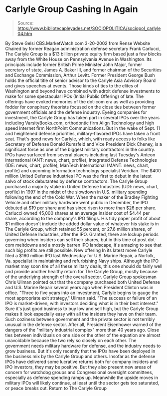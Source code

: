 # Carlyle Group Cashing In Again

> Source: https://www.bibliotecapleyades.net/SOCIOPOLITICA/sociopol_carlyle04.htm

By Steve Gelsi CBS.MarketWatch.com 3-20-2002 from Rense Website
Chaired by former Reagan administration defense secretary Frank Carlucci, The Carlyle Group is a $13 billion private equity firm based just a few blocks away from the White House on Pennsylvania Avenue in Washington. Its principals include former British Prime Minister John Major, former secretary of state, James A. Baker III, and former chairman of the Securities and Exchange Commission, Arthur Levitt. Former President George Bush holds the official title of senior advisor to the Carlyle Asia Advisory Board and gives speeches at events. Those kinds of ties to the elites of Washington and beyond have combined with adroit defense investments to make for some spectacular IPOs (Initial Public Offering) of late. The offerings have evoked memories of the dot-com era as well as providing fodder for conspiracy theorists focused on the close ties between former government officials and the defense industry. Eyeing companies for investment, the Carlyle Group has taken part in several IPOs over the years including VarsityBooks.com, orthodontic firm Align Technology and high speed Internet firm NorthPoint Communications. But in the wake of Sept. 11 and heightened defense priorities, military-flavored IPOs have taken a front seat. That's good news for Carlyle, which, with ready access to folks like Secretary of Defense Donald Rumsfeld and Vice President Dick Cheney, is a significant force as one of the biggest military contractors in the country. IPOs have surfaced from several players including last Tuesday's Anteon International (ANT: news, chart, profile), Integrated Defense Technologies (IDE: news, chart, profile), ManTech International (MANT: news, chart, profile) and upcoming information technology specialist Veridian. The $400 million United Defense Industries IPO was the first to debut in the latest salvo of stock debutantes by defense contractors. The Carlyle Group purchased a majority stake in United Defense Industries (UDI: news, chart, profile) in 1997 in the midst of the slowdown in U.S. military spending following the end of the Cold War. When the maker of the Bradley Fighting Vehicle and other military hardware went public in December, the IPO debuted at $19 per share and has since risen to more than $26 per share. Carlucci owned 45,000 shares at an average insider cost of $4.44 per share, according to the company's IPO filings. His tidy paper profit of about $1 million doesn't include the added dollar value of whatever his stake is in The Carlyle Group, which retained 55 percent, or 27.6 million shares, of United Defense Industries, after the IPO. Granted, there are lockup periods governing when insiders can sell their shares, but in this time of post dot-com meltdowns and a mostly barren IPO landscape, it's amazing to see that such big profits are still possible.
New offering In its latest move Carlyle filed a $160 million IPO last Wednesday for U.S. Marine Repair, a Norfolk, Va. specialist in maintaining and refurbishing Navy ships. Although the IPO market may soon tire of all these military deals, this one should do fairly well and provide another healthy return for The Carlyle Group, mostly because of the underlying strength of the overall sector. Carlyle Group spokesman Chris Ullman pointed out that the company purchased both United Defense and U.S. Marine Repair several years ago when President Clinton was in office.
"Three to five years into an investment, Carlyle begins to gauge the most appropriate exit strategy," Ullman said. "The success or failure of an IPO is market-driven, with investors deciding what is in their best interest."
Sure it's just good business to buy low and sell high, but the Carlyle Group makes it look especially easy with all the insiders they have on their team. Such coziness between government and the private sector is not terribly unusual in the defense sector. After all, President Eisenhower warned of the dangers of the "military industrial complex" more than 40 years ago. Close ties between individuals on one side or the other of the equation are almost unavoidable because the two rely so closely on each other. The government needs military hardware for defense, and the industry needs to grow business. But it's only recently that the IPOs have been deployed in the business mix by the Carlyle Group and others. Insofar as the defense IPOs have delivered some lucrative returns both for company insiders and IPO investors, they may be positive. But they also present new areas of concern for watchdog groups and Congressional oversight committees, especially as defense spending ramps up. Meanwhile the upside moves in military IPOs will likely continue, at least until the sector gets too saturated, or peace breaks out.
Return to The Carlyle Group
